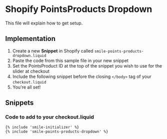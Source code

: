 # Shopify PointsProducts Dropdown

This file will explain how to get setup.

## Implementation

1. Create a new **Snippet** in Shopify called `smile-points-products-dropdown.liquid`
2. Paste the code from this sample file in your new snippet
3. Set the PointsProduct ID at the top of the snippet you wish to use for the slider at checkout
4. Include the following snippet before the closing `</body>` tag of your `checkout.liquid`
5. You're all set!

## Snippets

### Code to add to your checkout.liquid

```liquid
{% include 'smile-initializer' %}
{% include 'smile-points-products-dropdown' %}
```
